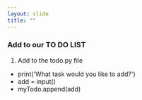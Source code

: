```yaml
---
layout: slide
title: ""
---
```

### Add to our TO DO LIST

1. Add to the todo.py file
- print('What task would you like to add?')
- add = input()
- myTodo.append(add)
